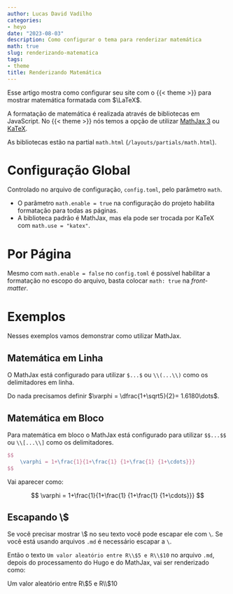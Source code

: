 ```yaml
---
author: Lucas David Vadilho
categories:
- heyo
date: "2023-08-03"
description: Como configurar o tema para renderizar matemática
math: true
slug: renderizando-matematica
tags:
- theme
title: Renderizando Matemática
---
```


Esse artigo mostra como configurar seu site com o {{< theme >}} para mostrar matemática formatada com $\LaTeX$.

<!--more-->

A formatação de matemática é realizada através de bibliotecas em JavaScript. No {{< theme >}} nós temos a opção de utilizar [MathJax 3](https://www.mathjax.org/) ou [KaTeX](https://katex.org/).

As bibliotecas estão na partial `math.html` (`/layouts/partials/math.html`).

# Configuração Global

Controlado no arquivo de configuração, `config.toml`, pelo parâmetro `math`.

- O parâmetro `math.enable = true` na configuração do projeto habilita formatação para todas as páginas.
- A biblioteca padrão é MathJax, mas ela pode ser trocada por KaTeX com `math.use = "katex"`.

# Por Página

Mesmo com `math.enable = false` no `config.toml` é possível habilitar a formatação no escopo do arquivo, basta colocar `math: true` na *front-matter*.

# Exemplos

Nesses exemplos vamos demonstrar como utilizar MathJax.

## Matemática em Linha

O MathJax está configurado para utilizar `$...$` ou `\\(...\\)` como os delimitadores em linha.

Do nada precisamos definir $\varphi = \dfrac{1+\sqrt5}{2}= 1.6180\dots$.

## Matemática em Bloco

Para matemática em bloco o MathJax está configurado para utilizar `$$...$$` ou `\\[...\\]` como os delimitadores.

```latex
$$
    \varphi = 1+\frac{1}{1+\frac{1} {1+\frac{1} {1+\cdots}}}
$$
```

Vai aparecer como:

$$
    \varphi = 1+\frac{1}{1+\frac{1} {1+\frac{1} {1+\cdots}}}
$$

## Escapando \\$

Se você precisar mostrar \\$ no seu texto você pode escapar ele com `\`. Se você está usando arquivos `.md` é necessário escapar a `\`.

Então o texto `Um valor aleatório entre R\\$5 e R\\$10` no arquivo `.md`, depois do processamento do Hugo e do MathJax, vai ser renderizado como:

Um valor aleatório entre R\\$5 e R\\$10